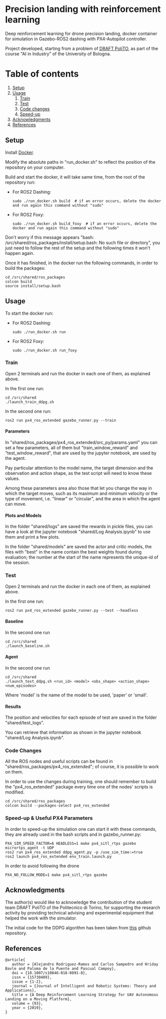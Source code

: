 # Precision landing with reinforcement learning
Deep reinforcement learning for drone precision landing, docker container for simulation in Gazebo-ROS2 
dashing with PX4-Autopilot controller. 

Project developed, starting from a problem of [DRAFT PoliTO](https://www.draftpolito.it/), as part of the course 
"AI in Industry" of the University of Bologna.

# Table of contents
1. [Setup](#setup)
2. [Usage](#usage)
   1. [Train](#train)
   2. [Test](#test)
   3. [Code changes](#changes)
   4. [Speed-up](#speed)
3. [Acknowledgments](#acknowledgments)
4. [References](#references)

## Setup <a name="setup"></a>
Install [Docker](https://docs.docker.com/engine/install/).

Modify the absolute paths in "run_docker.sh" to reflect the position of the repository on your computer.

Build and start the docker, it will take same time, from the root of the repository run:
- For ROS2 Dashing:
   ```
   sudo ./run_docker.sh build  # if an error occurs, delete the docker and run again this command without "sudo"
   ```
- For ROS2 Foxy:
   ```
   sudo ./run_docker.sh build_foxy  # if an error occurs, delete the docker and run again this command without "sudo"
   ```

Don't worry if this message appears "bash: /src/shared/ros_packages/install/setup.bash: No such file or directory", 
you just need to follow the rest of the setup and the following times it won't happen again.

Once it has finished, in the docker run the following commands, in order to build the packages:
```
cd /src/shared/ros_packages
colcon build
source install/setup.bash
```

## Usage <a name="usage"></a>
To start the docker run:
- For ROS2 Dashing:
   ```
   sudo ./run_docker.sh run
   ```
- For ROS2 Foxy:
   ```
   sudo ./run_docker.sh run_foxy
   ```

### Train <a name="train"></a>
Open 2 terminals and run the docker in each one of them, as explained above.

In the first one run:
```
cd /src/shared
./launch_train_ddpg.sh
```

In the second one run:
```
ros2 run px4_ros_extended gazebo_runner.py --train
```

#### Parameters
In "shared/ros_packages/px4_ros_extended/src_py/params.yaml" you can set a few parameters, all of them but 
"train_window_reward" and "test_window_reward", that are used by the jupyter notebook, are used by the agent.

Pay particular attention to the model name, the target dimension and the observation and action shape, as the test script 
will need to know these values.

Among these parameters area also those that let you change the way in which the target moves, such as its maximum and 
minimum velocity or the type of movement, i.e. "linear" or "circular", and the area in which the agent can move.

#### Plots and Models
In the folder "shared/logs" are saved the rewards in pickle files, you can have a look at the jupyter notebook 
"shared/Log Analysis.ipynb" to use them and print a few plots.

In the folder "shared/models" are saved the actor and critic models, 
the files with "best" in the name contain the best weights found during evaluation; the number at the start of the name 
represents the unique-id of the session.

### Test <a name="test"></a>
Open 2 terminals and run the docker in each one of them, as explained above.

In the first one run:
```
ros2 run px4_ros_extended gazebo_runner.py --test --headless
```

#### Baseline
In the second one run
```
cd /src/shared
./launch_baseline.sh
```

#### Agent
In the second one run
```
cd /src/shared
./launch_test_ddpg.sh <run_id> <model> <obs_shape> <action_shape> <num_episodes>
```
Where 'model' is the name of the model to be used, 'paper' or 'small'.

#### Results
The position and velocities for each episode of test are saved in the folder "shared/test_logs".

You can retrieve that information as shown in the jupyter notebook "shared/Log Analysis.ipynb".


### Code Changes <a name="changes"></a>
All the ROS nodes and useful scripts can be found in "shared/ros_packages/px4_ros_extended"; of course, it is possible 
to work on them.

In order to use the changes during training, one should remember to build the "px4_ros_extended" package every time one 
of the nodes' scripts is modified.

```
cd /src/shared/ros_packages
colcon build --packages-select px4_ros_extended
```

### Speed-up & Useful PX4 Parameters <a name="speed"></a>
In order to speed-up the simulation one can start it with these commands, they are already used in the bash scripts and 
in gazebo_runner.py:
```
PX4_SIM_SPEED_FACTOR=6 HEADLESS=1 make px4_sitl_rtps gazebo
micrortps_agent -t UDP
ros2 run px4_ros_extended ddpg_agent.py -p /use_sim_time:=true
ros2 launch px4_ros_extended env_train.launch.py
```

In order to avoid following the drone 
```
PX4_NO_FOLLOW_MODE=1 make px4_sitl_rtps gazebo
```

## Acknowledgments <a name="acknowledgments"></a>
The author(s) would like to acknowledge the contribution of the student team DRAFT PoliTO of the Politecnico di Torino, for supporting the research activity by providing technical advising and experimental equipment that helped the work with the simulator.

The initial code for the DDPG algorithm has been taken from [this](https://github.com/vy007vikas/PyTorch-ActorCriticRL) 
github repository.

## References <a name="references"></a>
```
@article{
   author = {Alejandro Rodriguez-Ramos and Carlos Sampedro and Hriday Bavle and Paloma de la Puente and Pascual Campoy},
   doi = {10.1007/s10846-018-0891-8},
   issn = {15730409},
   issue = {1-2},
   journal = {Journal of Intelligent and Robotic Systems: Theory and Applications},
   title = {A Deep Reinforcement Learning Strategy for UAV Autonomous Landing on a Moving Platform},
   volume = {93},
   year = {2019},
}
```
